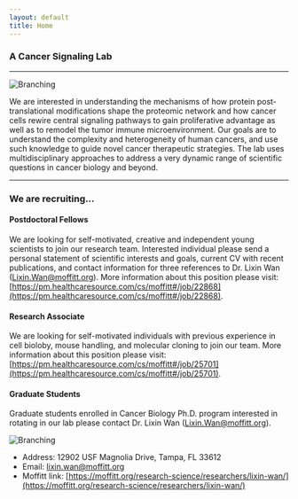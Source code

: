 ```yaml
---
layout: default
title: Home
---
```


###  A Cancer Signaling Lab
* * *
![Branching](./pics/maxresdefault-small.png)

We are interested in understanding the mechanisms of how protein post-translational modifications shape the proteomic network and how cancer cells rewire central signaling pathways to gain proliferative advantage as well as to remodel the tumor immune microenvironment. Our goals are to understand the complexity and heterogeneity of human cancers, and use such knowledge to guide novel cancer therapeutic strategies. The lab uses multidisciplinary approaches to address a very dynamic range of scientific questions in cancer biology and beyond.

* * *
###  We are recruiting...

#### Postdoctoral Fellows
We are looking for self-motivated, creative and independent young scientists to join our research team. Interested individual please send a personal statement of scientific interests and goals, current CV with recent publications, and contact information for three references to Dr. Lixin Wan (Lixin.Wan@moffitt.org). More information about this position please visit: [https://pm.healthcaresource.com/cs/moffitt#/job/22868](https://pm.healthcaresource.com/cs/moffitt#/job/22868).

#### Research Associate
We are looking for self-motivated individuals with previous experience in cell bioloby, mouse handling, and molecular cloning to join our team. More information about this position please visit: [https://pm.healthcaresource.com/cs/moffitt#/job/25701](https://pm.healthcaresource.com/cs/moffitt#/job/25701).

#### Graduate Students
Graduate students enrolled in Cancer Biology Ph.D. program interested in rotating in our lab please contact Dr. Lixin Wan (Lixin.Wan@moffitt.org).

![Branching](./pics/Moffitt-pano-exterior-with-bridge-for-print_300_gray-small.png)

- Address: 12902 USF Magnolia Drive, Tampa, FL 33612
- Email: lixin.wan@moffitt.org
- Moffitt link: [https://moffitt.org/research-science/researchers/lixin-wan/](https://moffitt.org/research-science/researchers/lixin-wan/)
